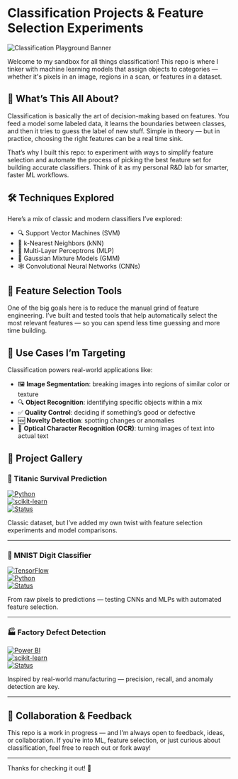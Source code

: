 # Classification Projects & Feature Selection Experiments

![Classification Playground Banner](https://img.shields.io/badge/Classification-ML-blueviolet?style=for-the-badge&logo=python)

Welcome to my sandbox for all things classification! This repo is where I tinker with machine learning models that assign objects to categories — whether it's pixels in an image, regions in a scan, or features in a dataset.

## 🎯 What’s This All About?

Classification is basically the art of decision-making based on features. You feed a model some labeled data, it learns the boundaries between classes, and then it tries to guess the label of new stuff. Simple in theory — but in practice, choosing the right features can be a real time sink.

That’s why I built this repo: to experiment with ways to simplify feature selection and automate the process of picking the best feature set for building accurate classifiers. Think of it as my personal R&D lab for smarter, faster ML workflows.

## 🛠️ Techniques Explored

Here’s a mix of classic and modern classifiers I’ve explored:

- 🔍 Support Vector Machines (SVM)
- 🧭 k-Nearest Neighbors (kNN)
- 🧠 Multi-Layer Perceptrons (MLP)
- 🎲 Gaussian Mixture Models (GMM)
- 🕸️ Convolutional Neural Networks (CNNs)

## 🧰 Feature Selection Tools

One of the big goals here is to reduce the manual grind of feature engineering. I’ve built and tested tools that help automatically select the most relevant features — so you can spend less time guessing and more time building.

## 🧪 Use Cases I’m Targeting

Classification powers real-world applications like:

- 🖼️ **Image Segmentation**: breaking images into regions of similar color or texture
- 🔍 **Object Recognition**: identifying specific objects within a mix
- ✅ **Quality Control**: deciding if something’s good or defective
- 🆕 **Novelty Detection**: spotting changes or anomalies
- 🔡 **Optical Character Recognition (OCR)**: turning images of text into actual text

## 📂 Project Gallery

### 🚢 Titanic Survival Prediction  
[![Python](https://img.shields.io/badge/Python-3.9-blue?logo=python&style=flat-square)](https://www.python.org/)  
[![scikit-learn](https://img.shields.io/badge/scikit--learn-Model-yellowgreen?logo=scikit-learn&style=flat-square)](https://scikit-learn.org/)  
[![Status](https://img.shields.io/badge/Status-Completed-brightgreen?style=flat-square)]()

Classic dataset, but I’ve added my own twist with feature selection experiments and model comparisons.

---

### 🔢 MNIST Digit Classifier  
[![TensorFlow](https://img.shields.io/badge/TensorFlow-CNN-orange?logo=tensorflow&style=flat-square)](https://www.tensorflow.org/)  
[![Python](https://img.shields.io/badge/Python-3.9-blue?logo=python&style=flat-square)](https://www.python.org/)  
[![Status](https://img.shields.io/badge/Status-In%20Progress-yellow?style=flat-square)]()

From raw pixels to predictions — testing CNNs and MLPs with automated feature selection.

---

### 🏭 Factory Defect Detection  
[![Power BI](https://img.shields.io/badge/Power%20BI-Dashboarding-yellow?logo=powerbi&style=flat-square)](https://powerbi.microsoft.com/)  
[![scikit-learn](https://img.shields.io/badge/scikit--learn-SVM%20%7C%20kNN-lightgrey?logo=scikit-learn&style=flat-square)](https://scikit-learn.org/)  
[![Status](https://img.shields.io/badge/Status-Experimental-orange?style=flat-square)]()

Inspired by real-world manufacturing — precision, recall, and anomaly detection are key.

---

## 🤝 Collaboration & Feedback

This repo is a work in progress — and I’m always open to feedback, ideas, or collaboration. If you’re into ML, feature selection, or just curious about classification, feel free to reach out or fork away!

---

Thanks for checking it out! 🚀
